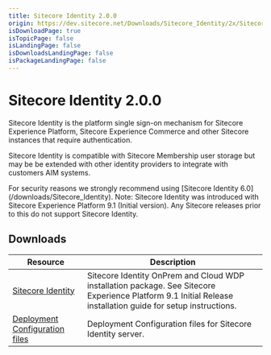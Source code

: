 ```yaml
---
title: Sitecore Identity 2.0.0
origin: https://dev.sitecore.net/Downloads/Sitecore_Identity/2x/Sitecore_Identity_200
isDownloadPage: true
isTopicPage: false
isLandingPage: false
isDownloadsLandingPage: false
isPackageLandingPage: false
---
```


# Sitecore Identity 2.0.0

Sitecore Identity is the platform single sign-on mechanism for Sitecore Experience Platform, Sitecore Experience Commerce and other Sitecore instances that require authentication.

Sitecore Identity is compatible with Sitecore Membership user storage but may be be extended with other identity providers to integrate with customers AIM systems.

  <Alert variant='warning' mb={4}>
    <AlertIcon />
    For security reasons we strongly recommend using [Sitecore Identity 6.0](/downloads/Sitecore_Identity).
  </Alert>
  
  <Alert variant='warning' mb={4}>
    <AlertIcon />
    Note: Sitecore Identity was introduced with Sitecore Experience Platform 9.1 (Initial version). Any Sitecore releases prior to this do not support Sitecore Identity.
  </Alert>
  

## Downloads

 | Resource | Description |
 | --- | --- |
 | [Sitecore Identity](https://scdp.blob.core.windows.net/downloads/Sitecore%20Identity/2x/Sitecore%20Identity%20200/Secure/Sitecore.IdentityServer.2.0.0-r00157.scwdp.zip) | Sitecore Identity OnPrem and Cloud WDP installation package. See Sitecore Experience Platform 9.1 Initial Release installation guide for setup instructions. |
 | [Deployment Configuration files](https://scdp.blob.core.windows.net/downloads/Sitecore%20Identity/2x/Sitecore%20Identity%20200/Secure/IdentityServer%20Deployment%20Configuration%202.0.0.zip) | Deployment Configuration files for Sitecore Identity server. |